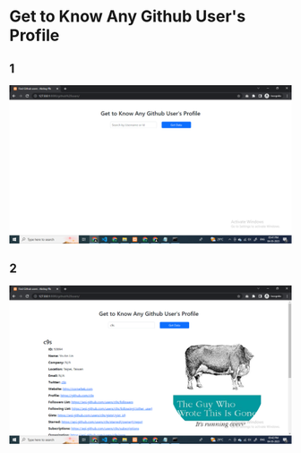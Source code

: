 # Get to Know Any Github User's Profile

## 1
![](img/Screenshot%20(8).png)

## 2

![](img/Screenshot%20(9).png)